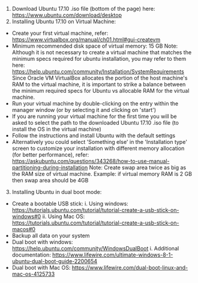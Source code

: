 1. Download Ubuntu 17.10 .iso file (bottom of the page) here: https://www.ubuntu.com/download/desktop
2. Installing Ubuntu 17.10 on Virtual Machine:
  *	Create your first virtual machine, refer: https://www.virtualbox.org/manual/ch01.html#gui-createvm
  * Minimum recommended disk space of virtual memory: 15 GB
   Note: Although it is not necessary to create a virtual machine that matches the minimum specs required for ubuntu installation, you may refer to them here: https://help.ubuntu.com/community/Installation/SystemRequirements
   Since Oracle VM VirtualBox allocates the portion of the host machine's RAM to the virtual machine, it is important to strike a balance between the minimum required specs for Ubuntu vs allocable RAM for the virtual machine.
  * Run your virtual machine by double-clicking on the entry within the manager window (or by selecting it and clicking on 'start')
  * If you are running your virtual machine for the first time you will be asked to select the path to the downloaded Ubuntu 17.10 .iso file (to install the OS in the virtual machine)
  * Follow the instructions and install Ubuntu with the default settings
  *	Alternatively you could select 'Something else' in the 'Installation type' screen to customize your installation with different memory allocation (for better performance), refer: https://askubuntu.com/questions/343268/how-to-use-manual-partitioning-during-installation
   Note: Create swap area twice as big as the RAM size of virtual machine. Example: if virtual memory RAM is 2 GB then swap area should be 4GB
3. Installing Ubuntu in dual boot mode:
  * Create a bootable USB stick:
    i. Using windows: https://tutorials.ubuntu.com/tutorial/tutorial-create-a-usb-stick-on-windows#0
    ii. Using Mac OS: https://tutorials.ubuntu.com/tutorial/tutorial-create-a-usb-stick-on-macos#0
  * Backup all data on your system
  * Dual boot with windows: https://help.ubuntu.com/community/WindowsDualBoot
    i. Additional documentation: https://www.lifewire.com/ultimate-windows-8-1-ubuntu-dual-boot-guide-2200654
  * Dual boot with Mac OS: https://www.lifewire.com/dual-boot-linux-and-mac-os-4125733
